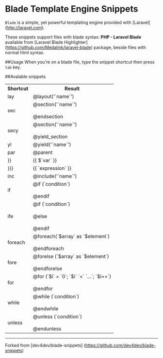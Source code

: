 # Blade Template Engine Snippets

`Blade` is a simple, yet powerful templating engine provided with [Laravel] (http://laravel.com).

These snippets support files with blade syntax: **PHP - Laravel Blade** available from [Laravel Blade Highlighter] (https://github.com/Medalink/laravel-blade) package, beside files with normal html syntax.

##Usage
When you're on a blade file, type the snippet shortcut then press `tab` key.

##Avalable snippets

<table>
	<tr>
		<th>Shortcut</th>
		<th>Result</th>
	</tr>
	<tr>
		<td>lay</td>
		<td>
		@layout('`name`')
		</td>
	</tr>
	<tr>
		<td>sec</td>
		<td>
		@section('`name`') 
		<br><br>
		@endsection
		</td>
	</tr>
	<tr>
		<td>secy</td>
		<td>
		@section('`name`')
		<br><br>
		@yield_section
		</td>
	</tr>
	<tr>
		<td>yl</td>
		<td>
		@yield('`name`')
		</td>
	</tr>
	<tr>
		<td>par</td>
		<td>
		@parent
		</td>
	</tr>
	<tr>
		<td>}}</td>
		<td>
		{{ $`var` }}
		</td>
	</tr>
	<tr>
		<td>}}}</td>
		<td>
		{{ `expression` }}
		</td>
	</tr>
	<tr>
		<td>inc</td>
		<td>
		@include('`name`')
		</td>
	</tr>
	<tr>
		<td>if</td>
		<td>
		@if (`condition`) 
		<br><br>
		@endif
		</td>
	</tr>
	<tr>
		<td>ife</td>
		<td>
		@if (`condition`) 
		<br><br>
		@else 
		<br><br>
		@endif
		</td>
	</tr>
	<tr>
		<td>foreach</td>
		<td>
		@foreach(`$array` as `$element`) 
		<br><br>
		@endforeach
		</td>
	</tr>
	<tr>
		<td>fore</td>
		<td>
		@forelse (`$array` as `$element`) 
		<br><br>
		@endforelse
		</td>
	</tr>
	<tr>
		<td>for</td>
		<td>
		@for (`$i` = `0`; `$i` `<` `…`; `$i++`) 
		<br><br>
		@endfor
		</td>
	</tr>
	<tr>
		<td>while</td>
		<td>
		@while (`condition`) 
		<br><br>
		@endwhile
		</td>
	</tr>
	<tr>
		<td>unless</td>
		<td>
		@unless (`condition`) 
		<br><br>
		@endunless
		</td>
	</tr>
	</table>


---
Forked from [dev4dev/blade-snippets] (https://github.com/dev4dev/blade-snippets)